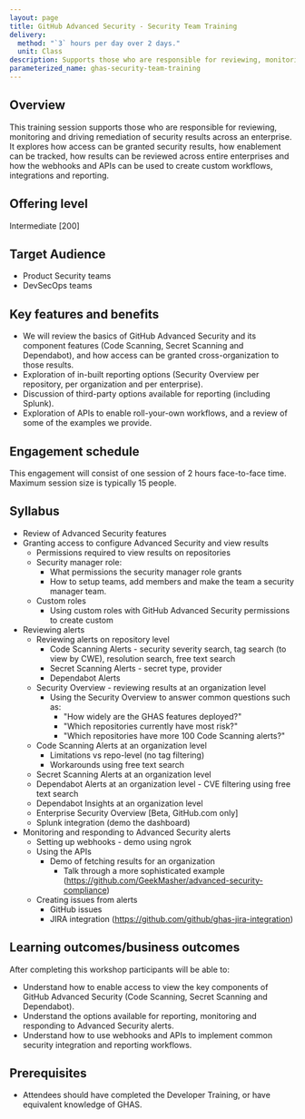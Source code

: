 ```yaml
---
layout: page
title: GitHub Advanced Security - Security Team Training
delivery:
  method: "`3` hours per day over 2 days."
  unit: Class
description: Supports those who are responsible for reviewing, monitoring and driving remediation of security results across an enterprise.
parameterized_name: ghas-security-team-training
---
```


## Overview

This training session supports those who are responsible for reviewing, monitoring and driving remediation of security results across an enterprise. It explores how access can be granted security results, how enablement can be tracked, how results can be reviewed across entire enterprises and how the webhooks and APIs can be used to create custom workflows, integrations and reporting.

## Offering level

Intermediate [200]

## Target Audience

- Product Security teams
- DevSecOps teams

## Key features and benefits

- We will review the basics of GitHub Advanced Security and its component features (Code Scanning, Secret Scanning and Dependabot), and how access can be granted cross-organization to those results.
- Exploration of in-built reporting options (Security Overview per repository, per organization and per enterprise).
- Discussion of third-party options available for reporting (including Splunk).
- Exploration of APIs to enable roll-your-own workflows, and a review of some of the examples we provide.

## Engagement schedule

This engagement will consist of one session of 2 hours face-to-face time. Maximum session size is typically 15 people.

## Syllabus

- Review of Advanced Security features
- Granting access to configure Advanced Security and view results
  - Permissions required to view results on repositories
  - Security manager role:
    - What permissions the security manager role grants
    - How to setup teams, add members and make the team a security manager team.
  - Custom roles
    - Using custom roles with GitHub Advanced Security permissions to create custom
- Reviewing alerts
  - Reviewing alerts on repository level
    - Code Scanning Alerts - security severity search, tag search (to view by CWE), resolution search, free text search
    - Secret Scanning Alerts - secret type, provider
    - Dependabot Alerts
  - Security Overview - reviewing results at an organization level
    - Using the Security Overview to answer common questions such as:
      - "How widely are the GHAS features deployed?"
      - "Which repositories currently have most risk?"
      - "Which repositories have more 100 Code Scanning alerts?"
  - Code Scanning Alerts at an organization level
    - Limitations vs repo-level (no tag filtering)
    - Workarounds using free text search
  - Secret Scanning Alerts at an organization level
  - Dependabot Alerts at an organization level - CVE filtering using free text search
  - Dependabot Insights at an organization level
  - Enterprise Security Overview [Beta, GitHub.com only]
  - Splunk integration (demo the dashboard)
- Monitoring and responding to Advanced Security alerts
  - Setting up webhooks - demo using ngrok
  - Using the APIs
    - Demo of fetching results for an organization
      - Talk through a more sophisticated example (<https://github.com/GeekMasher/advanced-security-compliance>)
  - Creating issues from alerts
    - GitHub issues
    - JIRA integration (<https://github.com/github/ghas-jira-integration>)

## Learning outcomes/business outcomes

After completing this workshop participants will be able to:

- Understand how to enable access to view  the key components of GitHub Advanced Security (Code Scanning, Secret Scanning and Dependabot).
- Understand the options available for reporting, monitoring and responding to Advanced Security alerts.
- Understand how to use webhooks and APIs to implement common security integration and reporting workflows.

## Prerequisites

- Attendees should have completed the Developer Training, or have equivalent knowledge of GHAS.
